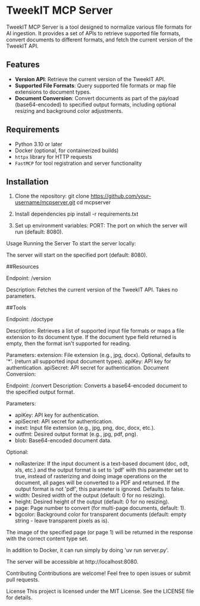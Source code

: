 # TweekIT MCP Server

TweekIT MCP Server is a tool designed to normalize various file formats for AI ingestion. It provides a set of APIs to retrieve supported file formats, convert documents to different formats, and fetch the current version of the TweekIT API.

## Features

- **Version API**: Retrieve the current version of the TweekIT API.
- **Supported File Formats**: Query supported file formats or map file extensions to document types.
- **Document Conversion**: Convert documents as part of the payload (base64-encoded) to specified output formats, including optional resizing and background color adjustments.

## Requirements

- Python 3.10 or later
- Docker (optional, for containerized builds)
- `httpx` library for HTTP requests
- `FastMCP` for tool registration and server functionality

## Installation

1. Clone the repository:
   git clone https://github.com/your-username/mcpserver.git
   cd mcpserver

2. Install dependencies
   pip install -r requirements.txt

3. Set up environment variables:
   PORT: The port on which the server will run (default: 8080).

Usage
Running the Server
To start the server locally:

The server will start on the specified port (default: 8080).

##Resources

Endpoint: /version

Description:
Fetches the current version of the TweekIT API. Takes no parameters.

##Tools

Endpoint: /doctype

Description:
Retrieves a list of supported input file formats or maps a file extension to its document type. If the document type field returned is empty, then the format isn't supported for reading.

Parameters:
extension: File extension (e.g., jpg, docx). Optional, defaults to '*'. (return all supported input document types).
apiKey: API key for authentication.
apiSecret: API secret for authentication.
Document Conversion:

Endpoint: /convert
Description: Converts a base64-encoded document to the specified output format.

Parameters:
- apiKey: API key for authentication.
- apiSecret: API secret for authentication.
- inext: Input file extension (e.g., jpg, png, doc, docx, etc.).
- outfmt: Desired output format (e.g., jpg, pdf, png).
- blob: Base64-encoded document data.

Optional:
- noRasterize: If the input document is a text-based document (doc, odt, xls, etc.) and the output format is set to 'pdf' with this parameter set to true, instead of rasterizing and doing image operations on the document, all pages will be converted to a PDF and returned. If the output format is not 'pdf', this parameter is ignored. Defaults to false. 
- width: Desired width of the output (default: 0 for no resizing).
- height: Desired height of the output (default: 0 for no resizing).
- page: Page number to convert (for multi-page documents, default: 1).
- bgcolor: Background color for transparent documents (default: empty string - leave transparent pixels as is).

The image of the specified page (or page 1) will be returned in the response with the correct content type set.

In addition to Docker, it can run simply by doing 'uv run server.py'.

The server will be accessible at http://localhost:8080.

Contributing
Contributions are welcome! Feel free to open issues or submit pull requests.

License
This project is licensed under the MIT License. See the LICENSE file for details.

